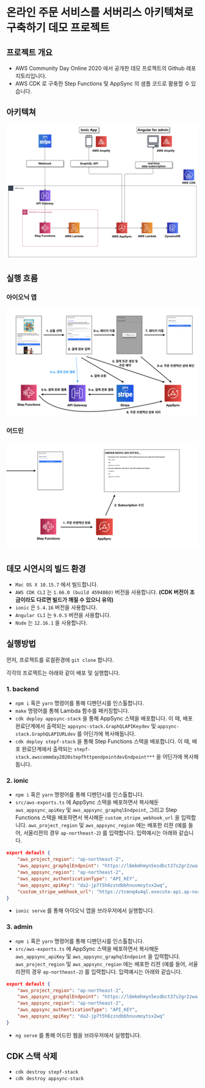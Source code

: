 # 온라인 주문 서비스를 서버리스 아키텍쳐로 구축하기 데모 프로젝트

## 프로젝트 개요

- AWS Community Day Online 2020 에서 공개한 데모 프로젝트의 Github 레포지토리입니다. 
- AWS CDK 로 구축한 Step Functions 및 AppSync 의 샘플 코드로 활용할 수 있습니다.

## 아키텍쳐

![](./images/architecture-diagram.png)

## 실행 흐름

### 아이오닉 앱
![](./images/demo-flow-ionic.png)

### 어드민
![](./images/demo-flow-admin.png)

## 데모 시연시의 빌드 환경

- `Mac OS X 10.15.7` 에서 빌드합니다. 
- `AWS CDK CLI` 는 `1.66.0 (build 459488d)` 버전을 사용합니다. **(CDK 버전이 조금이라도 다르면 빌드가 깨질 수 있으니 유의)**
- `ionic` 은 `5.4.16` 버전을 사용합니다.
- `Angular CLI` 는 `9.0.5` 버전을 사용합니다.
- `Node` 는 `12.16.1` 을 사용합니다.

## 실행방법

먼저, 프로젝트를 로컬환경에 `git clone` 합니다.

각각의 프로젝트는 아래와 같이 배포 및 실행합니다.

### 1. backend
- `npm i` 혹은 `yarn` 명령어를 통해 디펜던시를 인스톨합니다.
- `make` 명령어를 통해 Lambda 함수를 패키징합니다.
- `cdk deploy appsync-stack` 을 통해 AppSync 스택을 배포합니다. 이 때, 배포 완료단계에서 출력되는 `appsync-stack.GraphQLAPIKeydev` 및 `appsync-stack.GraphQLAPIURLdev` 를 어딘가에 복사해둡니다.
- `cdk deploy stepf-stack` 을 통해 Step Functions 스택을 배포합니다. 이 때, 배포 완료단계에서 출력되는 `stepf-stack.awscommday2020stepfhttpendpointdevEndpoint***` 을 어딘가에 복사해둡니다.

### 2. ionic
- `npm i` 혹은 `yarn` 명령어를 통해 디펜던시를 인스톨합니다.
- `src/aws-exports.ts` 에 AppSync 스택을 배포하면서 복사해둔 `aws_appsync_apiKey` 및 `aws_appsync_graphqlEndpoint`, 그리고 Step Functions 스택을 배포하면서 복사해둔 `custom_stripe_webhook_url` 을 입력합니다. `aws_project_region` 및 `aws_appsync_region` 에는 배포한 리젼 (예를 들어, 서울리젼의 경우 `ap-northeast-2`) 를 입력합니다. 입력예시는 아래와 같습니다.
```json
export default {
    "aws_project_region": "ap-northeast-2",
    "aws_appsync_graphqlEndpoint": "https://l6mkmhmyn5esdbct37s2gr2zwa.appsync-api.ap-northeast-2.amazonaws.com/graphql",
    "aws_appsync_region": "ap-northeast-2",
    "aws_appsync_authenticationType": "API_KEY",
    "aws_appsync_apiKey": "da2-jp7t5h6zzndbbhnuvmoytsx2wq",
    "custom_stripe_webhook_url": "https://tcmnq4u4ql.execute-api.ap-northeast-2.amazonaws.com/dev/"
}
```
- `ionic serve` 를 통해 아이오닉 앱을 브라우저에서 실행합니다.

### 3. admin
- `npm i` 혹은 `yarn` 명령어를 통해 디펜던시를 인스톨합니다.
- `src/aws-exports.ts` 에 AppSync 스택을 배포하면서 복사해둔 `aws_appsync_apiKey` 및 `aws_appsync_graphqlEndpoint` 을 입력합니다. `aws_project_region` 및 `aws_appsync_region` 에는 배포한 리젼 (예를 들어, 서울리젼의 경우 `ap-northeast-2`) 를 입력합니다. 입력예시는 아래와 같습니다.
```json
export default {
    "aws_project_region": "ap-northeast-2",
    "aws_appsync_graphqlEndpoint": "https://l6mkmhmyn5esdbct37s2gr2zwa.appsync-api.ap-northeast-2.amazonaws.com/graphql",
    "aws_appsync_region": "ap-northeast-2",
    "aws_appsync_authenticationType": "API_KEY",
    "aws_appsync_apiKey": "da2-jp7t5h6zzndbbhnuvmoytsx2wq"
}
```
- `ng serve` 를 통해 어드민 웹을 브라우저에서 실행합니다.

## CDK 스택 삭제
- `cdk destroy stepf-stack`
- `cdk destroy appsync-stack`
